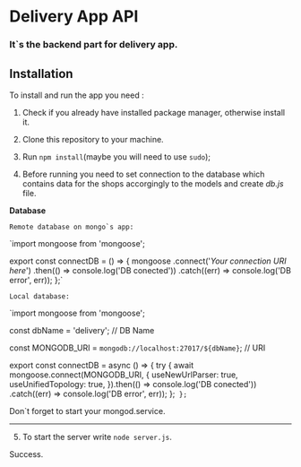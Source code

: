 # Delivery App API

### It`s the backend part for delivery app.

## Installation

To install and run the app you need :

1. Check if you already have installed package manager, otherwise install it.

2. Clone this repository to your machine.

3. Run `npm install`(maybe you will need to use `sudo`);

4. Before running you need to set connection to the database which contains data for the shops accorgingly to the models and create _db.js_ file.

**Database**

    Remote database on mongo`s app:

`import mongoose from 'mongoose';

export const connectDB = () => {
mongoose
.connect('_Your connection URI here_')
.then(() => console.log('DB conected'))
.catch((err) => console.log('DB error', err));
};`

    Local database:

`import mongoose from 'mongoose';

const dbName = 'delivery'; // DB Name

const MONGODB_URI = `mongodb://localhost:27017/${dbName}`; // URI

export const connectDB = async () => {
try {
await mongoose.connect(MONGODB_URI, {
useNewUrlParser: true,
useUnifiedTopology: true,
}).then(() => console.log('DB conected'))
.catch((err) => console.log('DB error', err));
};`
};`

Don`t forget to start your mongod.service.

---

5. To start the server write `node server.js`.

Success.
